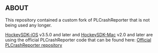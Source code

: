 ## ABOUT

This repository contained a custom fork of PLCrashReporter that is not being used any longer. 

[HockeySDK-iOS](https://github.com/bitstadium/HockeySDK-iOS/) v3.5.0 and later and [HockeySDK-Mac](https://github.com/bitstadium/HockeySDK-Mac/) v2.0 and later are using the official PLCrashReporter code that can be found here: [Official PLCrashReporter repository](https://github.com/microsoft/plcrashreporter)
